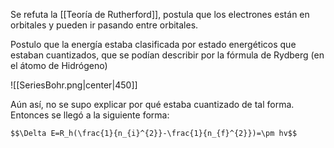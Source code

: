 
Se refuta la [[Teoría de Rutherford]], postula que los electrones están en orbitales y pueden ir pasando entre orbitales. 

Postulo que la energía estaba clasificada por estado energéticos que estaban cuantizados, que se podían describir por la fórmula de Rydberg (en el átomo de Hidrógeno)

![[SeriesBohr.png|center|450]]

Aún así, no se supo explicar por qué estaba cuantizado de tal forma. Entonces se llegó a la siguiente forma: 

	$$\Delta E=R_h(\frac{1}{n_{i}^{2}}-\frac{1}{n_{f}^{2}})=\pm hv$$ 
